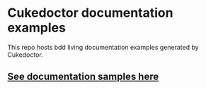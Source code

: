 # Cukedoctor documentation examples

This repo hosts bdd living documentation examples generated by Cukedoctor.

## [See documentation samples here](http://rmpestano.github.io/cukedoctor/)
